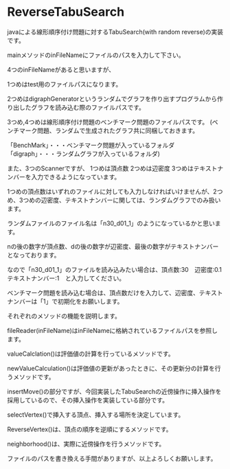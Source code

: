 # ReverseTabuSearch

javaによる線形順序付け問題に対するTabuSearch(with random reverse)の実装です。

mainメソッドのinFileNameにファイルのパスを入力して下さい。

4つのinFileNameがあると思いますが、

1つめはtest用のファイルパスになります。

2つめはdigraphGeneratorというランダムでグラフを作り出すプログラムから作り出したグラフを読み込む際のファイルパスです。

3つめ,4つめは線形順序付け問題のベンチマーク問題のファイルパスです。
(ベンチマーク問題、ランダムで生成されたグラフ共に同梱しておきます。

「BenchMark」・・・ベンチマーク問題が入っているフォルダ　　「digraph」・・・ランダムグラフが入っているフォルダ)


また、3つのScannerですが、
1つめは頂点数
2つめは辺密度
3つめはテキストナンバーを入力できるようになっています。

1つめの頂点数はいずれのファイルに対しても入力しなければいけませんが、2つめ、3つめの辺密度、テキストナンバーに関しては、ランダムグラフでのみ扱います。

ランダムファイルのファイル名は「n30_d01_1」のようになっているかと思います。

nの後の数字が頂点数、dの後の数字が辺密度、最後の数字がテキストナンバーとなっております。

なので「n30_d01_1」のファイルを読み込みたい場合は、頂点数:30　辺密度:0.1　テキストナンバー:1　と入力してください。

ベンチマーク問題を読み込む場合は、頂点数だけを入力して、辺密度、テキストナンバーは「1」で初期化をお願いします。


それぞれのメソッドの機能を説明します。

fileReader(inFileName)はinFileNameに格納されているファイルパスを参照します。

valueCalclation()は評価値の計算を行っているメソッドです。

newValueCalculation()は評価値の更新があったときに、その更新分の計算を行うメソッドです。

insertMove()の部分ですが、今回実装したTabuSearchの近傍操作に挿入操作を採用しているので、その挿入操作を実装している部分です。

selectVertex()で挿入する頂点、挿入する場所を決定しています。

ReverseVertex()は、頂点の順序を逆順にするメソッドです。

neighborhood()は、実際に近傍操作を行うメソッドです。



ファイルのパスを書き換える手間がありますが、以上よろしくお願いします。
